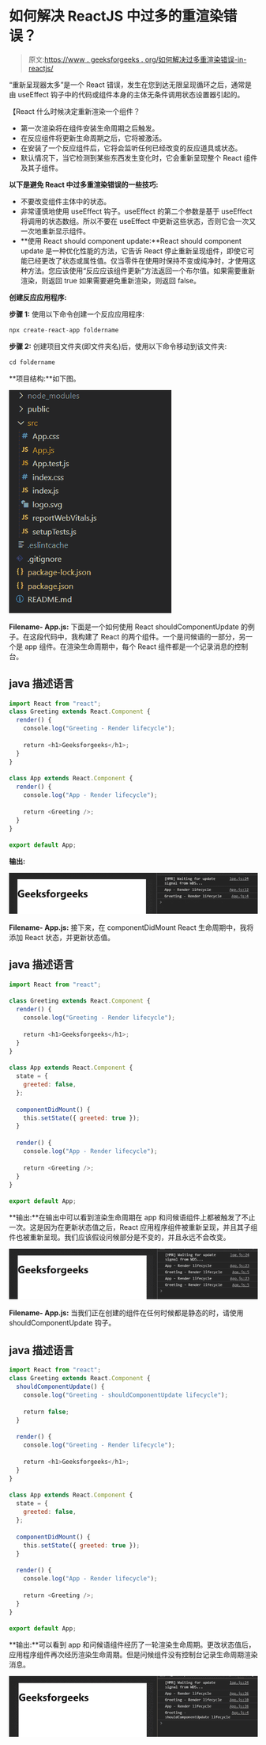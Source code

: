 # 如何解决 ReactJS 中过多的重渲染错误？

> 原文:[https://www . geeksforgeeks . org/如何解决过多重渲染错误-in-reactjs/](https://www.geeksforgeeks.org/how-to-solve-too-many-re-renders-error-in-reactjs/)

“重新呈现器太多”是一个 React 错误，发生在您到达无限呈现循环之后，通常是由 useEffect 钩子中的代码或组件本身的主体无条件调用状态设置器引起的。

【React 什么时候决定重新渲染一个组件？

*   第一次渲染将在组件安装生命周期之后触发。
*   在反应组件将更新生命周期之后，它将被激活。
*   在安装了一个反应组件后，它将会监听任何已经改变的反应道具或状态。
*   默认情况下，当它检测到某些东西发生变化时，它会重新呈现整个 React 组件及其子组件。

**以下是避免 React 中过多重渲染错误的一些技巧:**

*   不要改变组件主体中的状态。
*   非常谨慎地使用 useEffect 钩子。useEffect 的第二个参数是基于 useEffect 将调用的状态数组。所以不要在 useEffect 中更新这些状态，否则它会一次又一次地重新显示组件。
*   **使用 React should component update:**React should component update 是一种优化性能的方法，它告诉 React 停止重新呈现组件，即使它可能已经更改了状态或属性值。仅当零件在使用时保持不变或纯净时，才使用这种方法。您应该使用“反应应该组件更新”方法返回一个布尔值。如果需要重新渲染，则返回 true 如果需要避免重新渲染，则返回 false。

**创建反应应用程序:**

**步骤 1:** 使用以下命令创建一个反应应用程序:

```jsx
npx create-react-app foldername
```

**步骤 2:** 创建项目文件夹(即文件夹名)后，使用以下命令移动到该文件夹:

```jsx
cd foldername
```

**项目结构:**如下图。

![](img/5a7d098eef7cc6beabf8d94291fed376.png)

**Filename- App.js:** 下面是一个如何使用 React shouldComponentUpdate 的例子。在这段代码中，我构建了 React 的两个组件。一个是问候语的一部分，另一个是 app 组件。在渲染生命周期中，每个 React 组件都是一个记录消息的控制台。

## java 描述语言

```jsx
import React from "react";
class Greeting extends React.Component {
  render() {
    console.log("Greeting - Render lifecycle");

    return <h1>Geeksforgeeks</h1>;
  }
}

class App extends React.Component {
  render() {
    console.log("App - Render lifecycle");

    return <Greeting />;
  }
}

export default App;
```

**输出:**

![](img/80f93baa9c4aa04306b4c560274686c5.png)

**Filename- App.js:** 接下来，在 componentDidMount React 生命周期中，我将添加 React 状态，并更新状态值。

## java 描述语言

```jsx
import React from "react";

class Greeting extends React.Component {
  render() {
    console.log("Greeting - Render lifecycle");

    return <h1>Geeksforgeeks</h1>;
  }
}

class App extends React.Component {
  state = {
    greeted: false,
  };

  componentDidMount() {
    this.setState({ greeted: true });
  }

  render() {
    console.log("App - Render lifecycle");

    return <Greeting />;
  }
}

export default App;
```

**输出:**在输出中可以看到渲染生命周期在 app 和问候语组件上都被触发了不止一次。这是因为在更新状态值之后，React 应用程序组件被重新呈现，并且其子组件也被重新呈现。我们应该假设问候部分是不变的，并且永远不会改变。

![](img/4aebd3e4a1aad1ff4125c52d7cbf7098.png)

**Filename- App.js:** 当我们正在创建的组件在任何时候都是静态的时，请使用 shouldComponentUpdate 钩子。

## java 描述语言

```jsx
import React from "react";
class Greeting extends React.Component {
  shouldComponentUpdate() {
    console.log("Greeting - shouldComponentUpdate lifecycle");

    return false;
  }

  render() {
    console.log("Greeting - Render lifecycle");

    return <h1>Geeksforgeeks</h1>;
  }
}

class App extends React.Component {
  state = {
    greeted: false,
  };

  componentDidMount() {
    this.setState({ greeted: true });
  }

  render() {
    console.log("App - Render lifecycle");

    return <Greeting />;
  }
}

export default App;
```

**输出:**可以看到 app 和问候语组件经历了一轮渲染生命周期。更改状态值后，应用程序组件再次经历渲染生命周期。但是问候组件没有控制台记录生命周期渲染消息。

![](img/8c028ca834cf759e428b19de2198f09a.png)